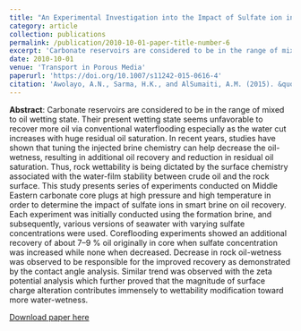 ```yaml
---
title: "An Experimental Investigation into the Impact of Sulfate ion in Smart Water to Improve Oil Recovery in Carbonate Reservoirs"
category: article
collection: publications
permalink: /publication/2010-10-01-paper-title-number-6
excerpt: 'Carbonate reservoirs are considered to be in the range of mixed to oil wetting state. Their present wetting state seems unfavorable to recover more oil via conventional waterflooding especially as the water cut increases with huge residual oil saturation. In recent years, studies have shown that tuning the injected brine chemistry can help decrease the oil-wetness, resulting in additional oil recovery and reduction in residual oil saturation. Thus, rock wettability is being dictated by the surface chemistry associated with the water-film stability between crude oil and the rock surface. This study presents series of experiments conducted on Middle Eastern carbonate core plugs at high pressure and high temperature in order to determine the impact of sulfate ions in smart brine on oil recovery.'
date: 2010-10-01
venue: 'Transport in Porous Media'
paperurl: 'https://doi.org/10.1007/s11242-015-0616-4'
citation: 'Awolayo, A.N., Sarma, H.K., and AlSumaiti, A.M. (2015). &quot;An Experimental Investigation into the Impact of Sulfate ion in Smart Water to Improve Oil Recovery in Carbonate Reservoirs.&quot; <i>Transport in Porous Media</i>. 111(3): 649 - 668.'
---
```

**Abstract**: Carbonate reservoirs are considered to be in the range of mixed to oil wetting state. Their present wetting state seems unfavorable to recover more oil via conventional waterflooding especially as the water cut increases with huge residual oil saturation. In recent years, studies have shown that tuning the injected brine chemistry can help decrease the oil-wetness, resulting in additional oil recovery and reduction in residual oil saturation. Thus, rock wettability is being dictated by the surface chemistry associated with the water-film stability between crude oil and the rock surface. This study presents series of experiments conducted on Middle Eastern carbonate core plugs at high pressure and high temperature in order to determine the impact of sulfate ions in smart brine on oil recovery. Each experiment was initially conducted using the formation brine, and subsequently, various versions of seawater with varying sulfate concentrations were used. Coreflooding experiments showed an additional recovery of about 7–9 % oil originally in core when sulfate concentration was increased while none when decreased. Decrease in rock oil-wetness was observed to be responsible for the improved recovery as demonstrated by the contact angle analysis. Similar trend was observed with the zeta potential analysis which further proved that the magnitude of surface charge alteration contributes immensely to wettability modification toward more water-wetness.

[Download paper here](https://www.researchgate.net/publication/287807736_An_Experimental_Investigation_into_the_Impact_of_Sulfate_Ions_in_Smart_Water_to_Improve_Oil_Recovery_in_Carbonate_Reservoirs)

